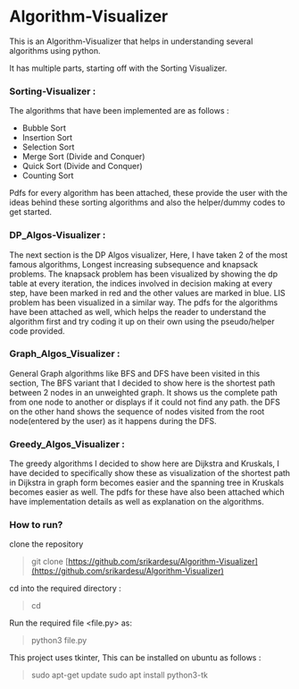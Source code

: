 # Algorithm-Visualizer

This is an Algorithm-Visualizer that helps in understanding several algorithms using python.

It has multiple parts, starting off with the Sorting Visualizer.

### Sorting-Visualizer :

The algorithms that have been implemented are as follows :

- Bubble Sort
- Insertion Sort
- Selection Sort
- Merge Sort (Divide and Conquer)
- Quick Sort (Divide and Conquer)
- Counting Sort

Pdfs for every algorithm has been attached, these provide the user with the ideas behind these sorting algorithms and also the helper/dummy codes to get started.

### DP_Algos-Visualizer :

The next section is the DP Algos visualizer, Here, I have taken 2 of the most famous algorithms, Longest increasing subsequence and knapsack problems.  The knapsack problem has been visualized by showing the dp table at every iteration, the indices involved in decision making at every step, have been marked in red and the other values are marked in blue. LIS problem has been visualized in a similar way. The pdfs for the algorithms have been attached as well, which helps the reader to understand the algorithm first and try coding it up on their own using the pseudo/helper code provided.

### Graph_Algos_Visualizer :

General Graph algorithms like BFS and DFS have been visited in this section, The BFS variant that I decided to show here is the shortest path between 2 nodes in an unweighted graph. It shows us the complete path from one node to another or displays if it could not find any path. the DFS on the other hand shows the sequence of nodes visited from the root node(entered by the user) as it happens during the DFS.

### Greedy_Algos_Visualizer :

The greedy algorithms I decided to show here are Dijkstra and Kruskals, I have decided to specifically show these as visualization of the shortest path in Dijkstra in graph form becomes easier and the spanning tree in Kruskals becomes easier as well. The pdfs for these have also been attached which have implementation details as well as explanation on the algorithms.

### How to run?

clone the repository 

> git clone [https://github.com/srikardesu/Algorithm-Visualizer](https://github.com/srikardesu/Algorithm-Visualizer)
> 

cd into the required directory :

> cd <directory>
> 

Run the required file <file.py> as:

> python3 file.py
> 

This project uses tkinter, This can be installed on ubuntu as follows :

> sudo apt-get update
sudo apt install python3-tk
>